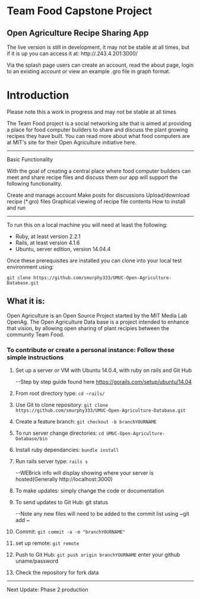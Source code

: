 # Team Food Capstone Project
## Open Agriculture Recipe Sharing App

The live version is still in development, it may not be stable at all times, but if it is up you can access it at: http://.243.4.201:3000/

Via the splash page users can create an account, read the about page, login to an existing account
or view an example .gro file in graph format.

# Introduction

Please note this a work in progress and may not be stable at all times

The Team Food project is a social networking site that is aimed at providing a place for food computer builders to share and discuss the plant growing recipes they have built. You can read more about what food computers are at MIT's site for their Open Agriculture initiative here.

**********************************************************************************

Basic Functionality

With the goal of creating a central place where food computer builders can meet and share recipe files and discuss them our app will support the following functionality.

Create and manage account
Make posts for discussions
Upload/download recipe (*.gro) files
Graphical viewing of recipe file contents
How to install and run

**********************************************************************************

To run this on a local machine you will need at least the following:

* Ruby, at least version 2.2.1
* Rails, at least version 4.1.6
* Ubuntu, server edition, version 14.04.4

Once these prerequisites are installed you can clone into your local test environment using:

```git clone https://github.com/smurphy333/UMUC-Open-Agriculture-Database.git```

## What it is:
Open Agriculture is an Open Source Project started by the
MIT Media Lab OpenAg. The Open Agriculture Data base is a
project intended to enhance that vision, by allowing open
sharing of plant recipies between the community Team Food.

### To contribute or create a personal instance: Follow these simple instructions


1. Set up a server or VM with Ubuntu 14.0.4, with ruby on rails and Git Hub

	--Step by step guide found here https://gorails.com/setup/ubuntu/14.04

2. From root directory type: ```cd ~rails/```

3. Use Git to clone repository:
```git clone https://github.com/smurphy333/UMUC-Open-Agriculture-Database.git```

4. Create a feature branch: ```git checkout -b branchYOURNAME```

5. To run server change directories: ```cd UMUC-Open-Agriculture-Database/bin```

6. Install ruby dependancies: ```bundle install```

7. Run rails server type: ```rails s```

	--WEBrick info will display showing where your server is hosted(Generally http://localhost:3000)

8. To make updates: simply change the code or documentation

9. To send updates to Git Hub: git status

	--Note any new files will need to be added to the commit list using ~git add <filename>~

10. Commit: ```git commit -a -m "branchYOURNAME"```

11. set up remote: ```git remote```

12. Push to Git Hub: ```git push origin branchYOURNAME```
     enter your github uname/password

13. Check the repository for fork data
**********************************************************************************
Next Update: Phase 2 production
